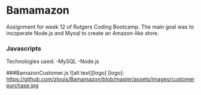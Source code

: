 # Bamamazon
Assignment for week 12 of Rutgers Coding Bootcamp. The main goal was to incoperate Node.js and Mysql to create an Amazon-like store.
### Javascripts
Technologies used:
-MySQL
-Node.js

###BamazonCustomer.js
![alt text][logo]
[logo]: https://github.com/zlouis/Bamamazon/blob/master/assets/images/customerpurchase.jpg
